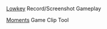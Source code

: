 
[Lowkey](https://lowkey.gg/)
Record/Screenshot Gameplay

[Moments](https://steelseries.com/gg/moments)
Game Clip Tool
